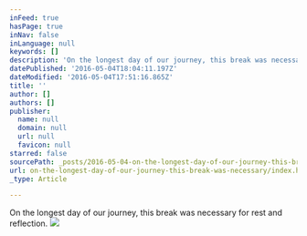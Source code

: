 ```yaml
---
inFeed: true
hasPage: true
inNav: false
inLanguage: null
keywords: []
description: 'On the longest day of our journey, this break was necessary for rest and reflection.'
datePublished: '2016-05-04T18:04:11.197Z'
dateModified: '2016-05-04T17:51:16.865Z'
title: ''
author: []
authors: []
publisher:
  name: null
  domain: null
  url: null
  favicon: null
starred: false
sourcePath: _posts/2016-05-04-on-the-longest-day-of-our-journey-this-break-was-necessary.md
url: on-the-longest-day-of-our-journey-this-break-was-necessary/index.html
_type: Article

---
```

On the longest day of our journey, this break was necessary for rest and reflection.
![](https://the-grid-user-content.s3-us-west-2.amazonaws.com/2f0abeb7-c76f-4a59-bff7-877337a6ee2d.jpg)